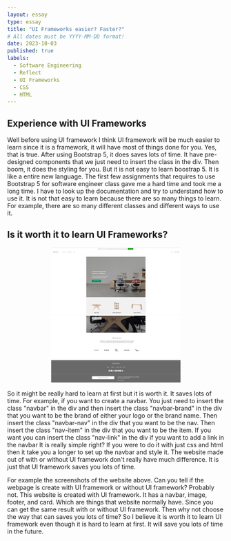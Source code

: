 ```yaml
---
layout: essay
type: essay
title: "UI Frameworks easier? Faster?"
# All dates must be YYYY-MM-DD format!
date: 2023-10-03
published: true
labels:
  - Software Engineering
  - Reflect
  - UI Frameworks
  - CSS
  - HTML
---
```


## Experience with UI Frameworks

Well before using UI framework I think UI framework will be much easier to learn since it is a framework, it will have most of things done for you. Yes, that is true. After using Bootstrap 5, it does saves lots of time. It have pre-designed components that we just need to insert the class in the div. Then boom, it does the styling for you. But it is not easy to learn boostrap 5. It is like a entire new language. The first few assignments that requires to use Bootstrap 5 for software engineer class gave me a hard time and took me a long time. I have to look up the documentation and try to understand how to use it. It is not that easy to learn because there are so many things to learn. For example, there are so many different classes and different ways to use it.

## Is it worth it to learn UI Frameworks?
<div align="center">
<img width="300px" src="../essays/image/img1.png">
<img width="300px" src="../essays/image/img.png">

</div>

So it might be really hard to learn at first but it is worth it. It saves lots of time. For example, if you want to create a navbar. You just need to insert the class "navbar" in the div and then insert the class "navbar-brand" in the div that you want to be the brand of either your logo or the brand name. Then insert the class "navbar-nav" in the div that you want to be the nav. Then insert the class "nav-item" in the div that you want to be the item. If you want you can insert the class "nav-link" in the div if you want to add a link in the navbar It is really simple right? If you were to do it with just css and html then it take you a longer to set up the navbar and style it. The website made out of with or without UI framework don't really have much difference. It is just that UI framework saves you lots of time.

For example the screenshots of the website above. Can you tell if the webpage is create with UI framework or without UI framework? Probably not. This website is created with UI framework. It has a navbar, image, footer, and card. Which are things that website normally have. Since you can get the same result with or without UI framework. Then why not choose the way that can saves you lots of time? So I believe it is worth it to learn UI framework even though it is hard to learn at first. It will save you lots of time in the future.



